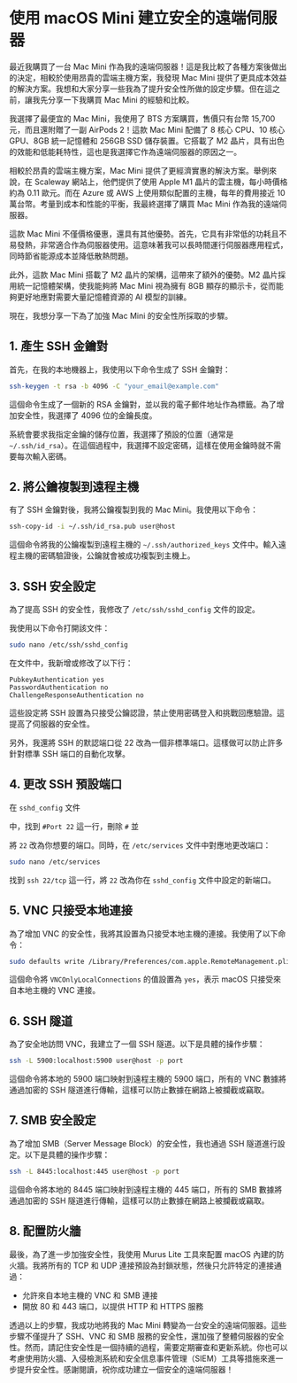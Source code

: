 # 使用 macOS Mini 建立安全的遠端伺服器

最近我購買了一台 Mac Mini 作為我的遠端伺服器！這是我比較了各種方案後做出的決定，相較於使用昂貴的雲端主機方案，我發現 Mac Mini 提供了更具成本效益的解決方案。我想和大家分享一些我為了提升安全性所做的設定步驟。但在這之前，讓我先分享一下我購買 Mac Mini 的經驗和比較。

我選擇了最便宜的 Mac Mini，我使用了 BTS 方案購買，售價只有台幣 15,700 元，而且還附贈了一副 AirPods 2！這款 Mac Mini 配備了 8 核心 CPU、10 核心 GPU、8GB 統一記憶體和 256GB SSD 儲存裝置。它搭載了 M2 晶片，具有出色的效能和低能耗特性，這也是我選擇它作為遠端伺服器的原因之一。

相較於昂貴的雲端主機方案，Mac Mini 提供了更經濟實惠的解決方案。舉例來說，在 Scaleway 網站上，他們提供了使用 Apple M1 晶片的雲主機，每小時價格約為 0.11 歐元。而在 Azure 或 AWS 上使用類似配置的主機，每年的費用接近 10 萬台幣。考量到成本和性能的平衡，我最終選擇了購買 Mac Mini 作為我的遠端伺服器。

這款 Mac Mini 不僅價格優惠，還具有其他優勢。首先，它具有非常低的功耗且不易發熱，非常適合作為伺服器使用。這意味著我可以長時間運行伺服器應用程式，同時節省能源成本並降低散熱問題。

此外，這款 Mac Mini 搭載了 M2 晶片的架構，這帶來了額外的優勢。M2 晶片採用統一記憶體架構，使我能夠將 Mac Mini 視為擁有 8GB 顯存的顯示卡，從而能夠更好地應對需要大量記憶體資源的 AI 模型的訓練。

現在，我想分享一下為了加強 Mac Mini 的安全性所採取的步驟。

## 1. 產生 SSH 金鑰對

首先，在我的本地機器上，我使用以下命令生成了 SSH 金鑰對：

```bash
ssh-keygen -t rsa -b 4096 -C "your_email@example.com"
```

這個命令生成了一個新的 RSA 金鑰對，並以我的電子郵件地址作為標籤。為了增加安全性，我選擇了 4096 位的金鑰長度。

系統會要求我指定金鑰的儲存位置，我選擇了預設的位置（通常是 `~/.ssh/id_rsa`）。在這個過程中，我選擇不設定密碼，這樣在使用金鑰時就不需要每次輸入密碼。

## 2. 將公鑰複製到遠程主機

有了 SSH 金鑰對後，我將公鑰複製到我的 Mac Mini。我使用以下命令：

```bash
ssh-copy-id -i ~/.ssh/id_rsa.pub user@host
```

這個命令將我的公鑰複製到遠程主機的 `~/.ssh/authorized_keys` 文件中。輸入遠程主機的密碼驗證後，公鑰就會被成功複製到主機上。

## 3. SSH 安全設定

為了提高 SSH 的安全性，我修改了 `/etc/ssh/sshd_config` 文件的設定。

我使用以下命令打開該文件：

```bash
sudo nano /etc/ssh/sshd_config
```

在文件中，我新增或修改了以下行：

```text
PubkeyAuthentication yes
PasswordAuthentication no
ChallengeResponseAuthentication no
```

這些設定將 SSH 設置為只接受公鑰認證，禁止使用密碼登入和挑戰回應驗證。這提高了伺服器的安全性。

另外，我還將 SSH 的默認端口從 22 改為一個非標準端口。這樣做可以防止許多針對標準 SSH 端口的自動化攻擊。

## 4. 更改 SSH 預設端口

在 `sshd_config` 文件

中，找到 `#Port 22` 這一行，刪除 `#` 並

將 `22` 改為你想要的端口。同時，在 `/etc/services` 文件中對應地更改端口：

```bash
sudo nano /etc/services
```

找到 `ssh 22/tcp` 這一行，將 `22` 改為你在 `sshd_config` 文件中設定的新端口。

## 5. VNC 只接受本地連接

為了增加 VNC 的安全性，我將其設置為只接受本地主機的連接。我使用了以下命令：

```bash
sudo defaults write /Library/Preferences/com.apple.RemoteManagement.plist VNCOnlyLocalConnections -bool yes
```

這個命令將 `VNCOnlyLocalConnections` 的值設置為 `yes`，表示 macOS 只接受來自本地主機的 VNC 連接。

## 6. SSH 隧道

為了安全地訪問 VNC，我建立了一個 SSH 隧道。以下是具體的操作步驟：

```bash
ssh -L 5900:localhost:5900 user@host -p port
```

這個命令將本地的 5900 端口映射到遠程主機的 5900 端口，所有的 VNC 數據將通過加密的 SSH 隧道進行傳輸，這樣可以防止數據在網路上被攔截或竊取。

## 7. SMB 安全設定

為了增加 SMB（Server Message Block）的安全性，我也通過 SSH 隧道進行設定。以下是具體的操作步驟：

```bash
ssh -L 8445:localhost:445 user@host -p port
```

這個命令將本地的 8445 端口映射到遠程主機的 445 端口，所有的 SMB 數據將通過加密的 SSH 隧道進行傳輸，這樣可以防止數據在網路上被攔截或竊取。

## 8. 配置防火牆

最後，為了進一步加強安全性，我使用 Murus Lite 工具來配置 macOS 內建的防火牆。我將所有的 TCP 和 UDP 連接預設為封鎖狀態，然後只允許特定的連接通過：

- 允許來自本地主機的 VNC 和 SMB 連接
- 開放 80 和 443 端口，以提供 HTTP 和 HTTPS 服務

透過以上的步驟，我成功地將我的 Mac Mini 轉變為一台安全的遠端伺服器。這些步驟不僅提升了 SSH、VNC 和 SMB 服務的安全性，還加強了整體伺服器的安全性。然而，請記住安全性是一個持續的過程，需要定期審查和更新系統。你也可以考慮使用防火牆、入侵檢測系統和安全信息事件管理（SIEM）工具等措施來進一步提升安全性。感謝閱讀，祝你成功建立一個安全的遠端伺服器！